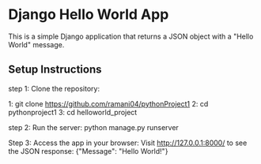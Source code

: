 # Django Hello World App

This is a simple Django application that returns a JSON object with a "Hello World" message.

## Setup Instructions

step 1: Clone the repository:

1: git clone https://github.com/ramani04/pythonProject1
2: cd pythonproject1
3: cd helloworld_project

step 2: Run the server:
 python manage.py runserver

Step 3: Access the app in your browser: Visit http://127.0.0.1:8000/ to see the JSON response:
{"Message": "Hello World!"}





